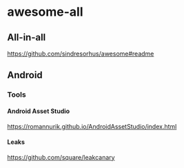 # awesome-all


## All-in-all
https://github.com/sindresorhus/awesome#readme

## Android

### Tools

#### Android Asset Studio
https://romannurik.github.io/AndroidAssetStudio/index.html

#### Leaks
https://github.com/square/leakcanary
